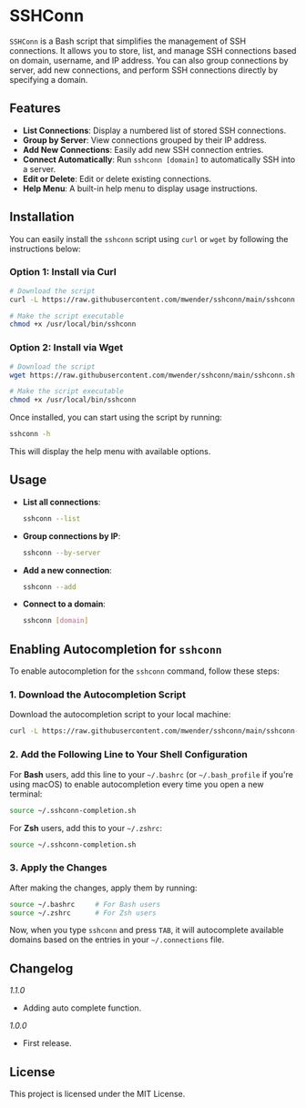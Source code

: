 # SSHConn

`SSHConn` is a Bash script that simplifies the management of SSH connections. It allows you to store, list, and manage SSH connections based on domain, username, and IP address. You can also group connections by server, add new connections, and perform SSH connections directly by specifying a domain.

## Features

- **List Connections**: Display a numbered list of stored SSH connections.
- **Group by Server**: View connections grouped by their IP address.
- **Add New Connections**: Easily add new SSH connection entries.
- **Connect Automatically**: Run `sshconn [domain]` to automatically SSH into a server.
- **Edit or Delete**: Edit or delete existing connections.
- **Help Menu**: A built-in help menu to display usage instructions.

## Installation

You can easily install the `sshconn` script using `curl` or `wget` by following the instructions below:

### Option 1: Install via Curl

```bash
# Download the script
curl -L https://raw.githubusercontent.com/mwender/sshconn/main/sshconn.sh -o /usr/local/bin/sshconn

# Make the script executable
chmod +x /usr/local/bin/sshconn
```

### Option 2: Install via Wget

```bash
# Download the script
wget https://raw.githubusercontent.com/mwender/sshconn/main/sshconn.sh -O /usr/local/bin/sshconn

# Make the script executable
chmod +x /usr/local/bin/sshconn
```

Once installed, you can start using the script by running:

```bash
sshconn -h
```

This will display the help menu with available options.

## Usage

- **List all connections**:
  ```bash
  sshconn --list
  ```

- **Group connections by IP**:
  ```bash
  sshconn --by-server
  ```

- **Add a new connection**:
  ```bash
  sshconn --add
  ```

- **Connect to a domain**:
  ```bash
  sshconn [domain]
  ```

## Enabling Autocompletion for `sshconn`

To enable autocompletion for the `sshconn` command, follow these steps:

### 1. Download the Autocompletion Script

Download the autocompletion script to your local machine:

```bash
curl -L https://raw.githubusercontent.com/mwender/sshconn/main/sshconn-completion.sh -o ~/.sshconn-completion.sh
```

### 2. Add the Following Line to Your Shell Configuration

For **Bash** users, add this line to your `~/.bashrc` (or `~/.bash_profile` if you're using macOS) to enable autocompletion every time you open a new terminal:

```bash
source ~/.sshconn-completion.sh
```

For **Zsh** users, add this to your `~/.zshrc`:

```bash
source ~/.sshconn-completion.sh
```

### 3. Apply the Changes

After making the changes, apply them by running:

```bash
source ~/.bashrc     # For Bash users
source ~/.zshrc      # For Zsh users
```

Now, when you type `sshconn` and press `TAB`, it will autocomplete available domains based on the entries in your `~/.connections` file.


## Changelog

_1.1.0_

- Adding auto complete function.

_1.0.0_

- First release.

## License

This project is licensed under the MIT License.
